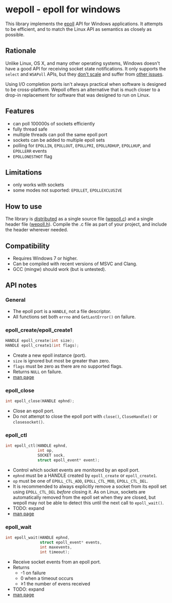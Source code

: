 # wepoll - epoll for windows

This library implements the [epoll][man epoll] API for Windows
applications. It attempts to be efficient, and to match the Linux API
as semantics as closely as possible.

## Rationale

Unlike Linux, OS X, and many other operating systems, Windows doesn't
have a good API for receiving socket state notifications. It only
supports the `select` and `WSAPoll` APIs, but they
[don't scale][select scale] and suffer from
[other issues][wsapoll broken].

Using I/O completion ports isn't always practical when software is
designed to be cross-platform. Wepoll offers an alternative that is
much closer to a drop-in replacement for software that was designed
to run on Linux.

## Features

* can poll 100000s of sockets efficiently
* fully thread safe
* multiple threads can poll the same epoll port
* sockets can be added to multiple epoll sets
* polling for `EPOLLIN`, `EPOLLOUT`, `EPOLLPRI`, `EPOLLRDHUP`,
  `EPOLLHUP`, and `EPOLLERR` events
* `EPOLLONESTHOT` flag

## Limitations

* only works with sockets
* some modes not suported: `EPOLLET`, `EPOLLEXCLUSIVE`

## How to use

The library is [distributed][dist] as a single source file
([wepoll.c][wepoll.c]) and a single header file ([wepoll.h][wepoll.h]).
Compile the .c file as part of your project, and include the header
wherever needed.

## Compatibility

* Requires Windows 7 or higher.
* Can be compiled with recent versions of MSVC and Clang.
* GCC (mingw) should work (but is untested).

## API notes

### General

* The epoll port is a `HANDLE`, not a file descriptor.
* All functions set both `errno` and `GetLastError()` on failure.

### epoll_create/epoll_create1

```c
HANDLE epoll_create(int size);
HANDLE epoll_create1(int flags);
```

* Create a new epoll instance (port).
* `size` is ignored but most be greater than zero.
* `flags` must be zero as there are no supported flags.
* Returns `NULL` on failure.
* [man page][man epoll_create]

### epoll_close

```c
int epoll_close(HANDLE ephnd);
```

* Close an epoll port.
* Do not attempt to close the epoll port with `close()`,
  `CloseHandle()` or `closesocket()`.

### epoll_ctl

```c
int epoll_ctl(HANDLE ephnd,
              int op,
              SOCKET sock,
              struct epoll_event* event);
```

* Control which socket events are monitored by an epoll port.
* `ephnd` must be a HANDLE created by `epoll_create` or `epoll_create1`.
* `op` must be one of `EPOLL_CTL_ADD`, `EPOLL_CTL_MOD`, `EPOLL_CTL_DEL`.
* It is recommended to always explicitly remove a socket from its epoll
  set using `EPOLL_CTL_DEL` *before* closing it. As on Linux, sockets
  are automatically removed from the epoll set when they are closed, but
  wepoll may not be able to detect this until the next call to
  `epoll_wait()`.
* TODO: expand
* [man page][man epoll_ctl]

### epoll_wait

```c
int epoll_wait(HANDLE ephnd,
               struct epoll_event* events,
               int maxevents,
               int timeout);
```

* Receive socket events from an epoll port.
* Returns
  - -1 on failure
  -  0 when a timeout occurs
  - ≥1 the number of evens received
* TODO: expand
* [man page][man epoll_wait]

[dist]:             https://github.com/piscisaureus/wepoll/tree/dist
[man epoll]:        http://man7.org/linux/man-pages/man7/epoll.7.html
[man epoll_create]: http://man7.org/linux/man-pages/man2/epoll_create.2.html
[man epoll_ctl]:    http://man7.org/linux/man-pages/man2/epoll_ctl.2.html
[man epoll_wait]:   http://man7.org/linux/man-pages/man2/epoll_wait.2.html
[select scale]:     https://daniel.haxx.se/docs/poll-vs-select.html
[wsapoll broken]:   https://daniel.haxx.se/blog/2012/10/10/wsapoll-is-broken/
[wepoll.c]:         https://github.com/piscisaureus/wepoll/blob/dist/wepoll.c
[wepoll.h]:         https://github.com/piscisaureus/wepoll/blob/dist/wepoll.h
